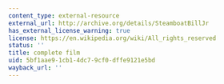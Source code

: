 ```yaml
---
content_type: external-resource
external_url: http://archive.org/details/SteamboatBillJr
has_external_license_warning: true
license: https://en.wikipedia.org/wiki/All_rights_reserved
status: ''
title: complete film
uid: 5bf1aae9-1cb1-4dc7-9cf0-dffe9121e5bd
wayback_url: ''
---
```

